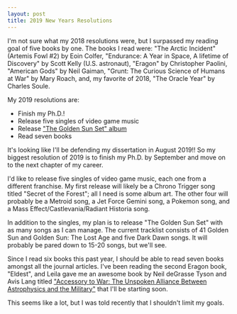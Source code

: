 ```yaml
---
layout: post
title: 2019 New Years Resolutions
---
```


I'm not sure what my 2018 resolutions were, but I surpassed my reading goal of five books by one. The books I read were: "The Arctic Incident" (Artemis Fowl #2) by Eoin Colfer, "Endurance: A Year in Space, A lifetime of Discovery" by Scott Kelly (U.S. astronaut), "Eragon" by Christopher Paolini, "American Gods" by Neil Gaiman, "Grunt: The Curious Science of Humans at War" by Mary Roach, and, my favorite of 2018, "The Oracle Year" by Charles Soule. 


My 2019 resolutions are:
* Finish my Ph.D.!
* Release five singles of video game music
* Release ["The Golden Sun Set" album](../The-Golden-Sun-Set/)
* Read seven books

It's looking like I'll be defending my dissertation in August 2019!! So my biggest resolution of 2019 is to finish my Ph.D. by September and move on to the next chapter of my career.  

I'd like to release five singles of video game music, each one from a different franchise. My first release will likely be a Chrono Trigger song titled "Secret of the Forest"; all I need is some album art. The other four will probably be a Metroid song, a Jet Force Gemini song, a Pokemon song, and a Mass Effect/Castlevania/Radiant Historia song.

In addition to the singles, my plan is to release "The Golden Sun Set" with as many songs as I can manage. The current tracklist consists of 41 Golden Sun and Golden Sun: The Lost Age and five Dark Dawn songs. It will probably be pared down to 15-20 songs, but we'll see.  

Since I read six books this past year, I should be able to read seven books amongst all the journal articles. I've been reading the second Eragon book, "Eldest", and Leila gave me an awesome book by Neil deGrasse Tyson and Avis Lang titled ["Accessory to War: The Unspoken Alliance Between Astrophysics and the Military"](https://www.amazon.com/Accessory-War-Unspoken-Alliance-Astrophysics/dp/0393064441) that I'll be starting soon.

This seems like a lot, but I was told recently that I shouldn't limit my goals.
